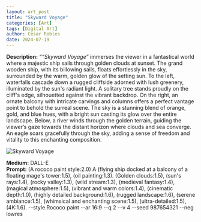 ```yaml
---
layout: art_post
title: "Skyward Voyage"
categories: [Art]
tags: [Digital Art]
author: César Robles
date: 2024-07-19
---
```

**Description:** *““Skyward Voyage”* immerses the viewer in a fantastical world where a majestic ship sails through golden clouds at sunset. The grand wooden ship, with its billowing sails, floats effortlessly in the sky, surrounded by the warm, golden glow of the setting sun. To the left, waterfalls cascade down a rugged cliffside adorned with lush greenery, illuminated by the sun's radiant light. A solitary tree stands proudly on the cliff's edge, silhouetted against the vibrant backdrop. On the right, an ornate balcony with intricate carvings and columns offers a perfect vantage point to behold the surreal scene. The sky is a stunning blend of orange, gold, and blue hues, with a bright sun casting its glow over the entire landscape. Below, a river winds through the golden terrain, guiding the viewer’s gaze towards the distant horizon where clouds and sea converge. An eagle soars gracefully through the sky, adding a sense of freedom and vitality to this enchanting composition.

![Skyward Voyage](/imag/digital_art/skyward_voyage)

**Medium:** DALL-E\
**Prompt:** (A rococo paint style:2.0) A (flying ship docked at a balcony of a floating mage's tower:1.5),  (oil painting:1.3). (Golden clouds:1.5), (sun's rays:1.4), (rocky valley:1.3), (wild stream:1.3), (medieval fantasy:1.4), (magical atmosphere:1.5), (vibrant and warm colors:1.4), (cinematic depth:1.0), (highly detailed background:1.6), (rugged landscape:1.6), (serene ambiance:1.5), (whimsical and enchanting scene:1.5), (ultra-detailed:1.5), (4K:1.6). --style Rococo paint --ar 16:9 --q 2 --v 4 --seed 987654321 --neg lowres